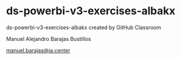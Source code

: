 # ds-powerbi-v3-exercises-albakx
ds-powerbi-v3-exercises-albakx created by GitHub Classroom

Manuel Alejandro Barajas Bustillos

manuel.barajas@ia.center
